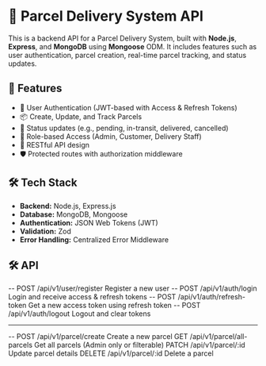 # 🚚 Parcel Delivery System API

This is a backend API for a Parcel Delivery System, built with **Node.js**, **Express**, and **MongoDB** using **Mongoose** ODM. It includes features such as user authentication, parcel creation, real-time parcel tracking, and status updates.

## 📌 Features

- 🔐 User Authentication (JWT-based with Access & Refresh Tokens)
- 📦 Create, Update, and Track Parcels
- 🚦 Status updates (e.g., pending, in-transit, delivered, cancelled)
- 📁 Role-based Access (Admin, Customer, Delivery Staff)
- 🧾 RESTful API design
- 🛡️ Protected routes with authorization middleware

## 🛠️ Tech Stack

- **Backend:** Node.js, Express.js
- **Database:** MongoDB, Mongoose
- **Authentication:** JSON Web Tokens (JWT)
- **Validation:** Zod
- **Error Handling:** Centralized Error Middleware

## 🛠️ API

-- POST	/api/v1/user/register	Register a new user
-- POST	/api/v1/auth/login	Login and receive access & refresh tokens
-- POST	/api/v1/auth/refresh-token	Get a new access token using refresh token
-- POST	/api/v1/auth/logout	Logout and clear tokens

---------

-- POST	/api/v1/parcel/create	Create a new parcel
GET	/api/v1/parcel/all-parcels	Get all parcels (Admin only or filterable)
PATCH	/api/v1/parcel/:id	Update parcel details 
DELETE	/api/v1/parcel/:id	Delete a parcel
